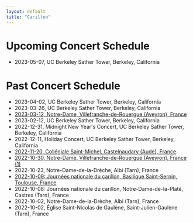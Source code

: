 ```yaml
---
layout: default
title: "Carillon"
---
```


Upcoming Concert Schedule
=========================
* 2023-05-07, UC Berkeley Sather Tower, Berkeley, California

Past Concert Schedule
=====================

* 2023-04-02, UC Berkeley Sather Tower, Berkeley, California
* 2023-03-26, UC Berkeley Sather Tower, Berkeley, California
* [2023-03-12, Notre-Dame, Villefranche-de-Rouergue (Aveyron), France](https://www.centrepresseaveyron.fr/2023/03/07/concert-de-carillon-avec-brunston-poon-carillonneur-americain-11044816.php)
* 2023-02-12, UC Berkeley Sather Tower, Berkeley, California
* 2022-12-31, Midnight New Year's Concert, UC Berkeley Sather Tower, Berkeley, California
* 2022-12-11, Holiday Concert, UC Berkeley Sather Tower, Berkeley, California
* [2022-11-20, Collégiale Saint-Michel, Castelnaudary (Aude), France](http://towerbells.org/data/FRCSTNSM.HTM)
* [2022-10-30, Notre-Dame, Villefranche-de-Rouergue (Aveyron), France](https://www.ladepeche.fr/2022/10/26/culture-prochain-concert-de-carillon-avec-brunston-poon-carillonneur-de-luniversite-de-berkeley-10763036.php) [(1)](https://villefranche-de-rouergue.fr/agenda/concert-de-carillon-3/)
* 2022-10-23, Notre-Dame-de-la-Drèche, Albi (Tarn), France
* [2022-10-09: Journées nationale du carillon, Basilique Saint-Sernin, Toulouse, France](https://actu.fr/occitanie/toulouse_31555/toulouse-voici-pourquoi-les-cloches-de-saint-sernin-vont-sonner-trois-quarts-d-heure-dimanche_54358170.html)
* 2022-10-08: Journées nationale du carillon, Notre-Dame-de-la-Platé, Castres (Tarn), France
* 2022-10-02, Notre-Dame-de-la-Drèche, Albi (Tarn), France
* 2022-10-02, Église Saint-Nicolas de Gaulène, Saint-Julien-Gaulène (Tarn), France

